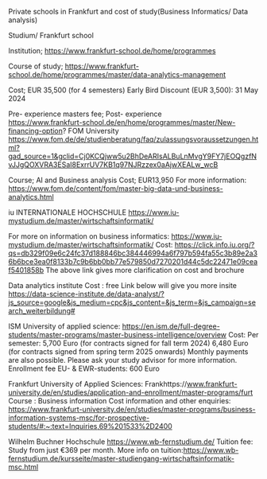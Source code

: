 Private schools in Frankfurt and cost of study(Business Informatics/ Data analysis)

Studium/ Frankfurt school

Institution; https://www.frankfurt-school.de/home/programmes

Course of study; https://www.frankfurt-school.de/home/programmes/master/data-analytics-management
 
Cost; EUR 35,500 (for 4 semesters)
Early Bird Discount (EUR 3,500): 31 May 2024

Pre- experience masters fee;
																																																																																																																																																																			                                                                                                                                   																											 Post- experience                                          
https://www.frankfurt-school.de/en/home/programmes/master/New-financing-option?
FOM  University
https://www.fom.de/de/studienberatung/faq/zulassungsvoraussetzungen.html?gad_source=1&gclid=Cj0KCQjww5u2BhDeARIsALBuLnMvgY9FY7jEOQgzfNvJJgQOXVRA3ESaI8ExrrUV7KB1q97NJRzzex0aAjwXEALw_wcB

Course; AI and Business analysis 
Cost; EUR13,950
For more information:  
https://www.fom.de/content/fom/master-big-data-und-business-analytics.html

iu INTERNATIONALE HOCHSCHULE
 https://www.iu-mystudium.de/master/wirtschaftsinformatik/

For more on information on business informatics: https://www.iu-mystudium.de/master/wirtschaftsinformatik/
Cost: https://click.info.iu.org/?qs=db329f09e6c24fc37d188846bc384446994a6f797b594fa55c3b89e2a36b6bce3ea0f8133b7c9b6bb0bb77e579850d7270201d44c5dc22471e09ceaf5401858b
 The above link gives more clarification on cost and brochure

Data analytics institute
Cost : free
Link below will give you more insite
https://data-science-institute.de/data-analyst/?js_source=google&js_medium=cpc&js_content=&js_term=&js_campaign=search_weiterbildung#


ISM University of applied science:
https://en.ism.de/full-degree-students/master-programs/master-business-intelligence/overview
Cost: Per semester:
5,700 Euro (for contracts signed for fall term 2024)
6,480 Euro (for contracts signed from spring term 2025 onwards)
Monthly payments are also possible. Please ask your study advisor for more information.
Enrollment fee
EU- & EWR-students: 600 Euro


Frankfurt University of Applied Sciences: Frankhttps://www.frankfurt-university.de/en/studies/application-and-enrollment/master-programs/furt
Course : Business information
Cost information and other enquiries: https://www.frankfurt-university.de/en/studies/master-programs/business-information-systems-msc/for-prospective-students/#:~:text=Inquiries,69%201533%2D2400


Wilhelm Buchner Hochschule
https://www.wb-fernstudium.de/
Tuition fee: Study from just €369 per month.
More info on tuition:https://www.wb-fernstudium.de/kursseite/master-studiengang-wirtschaftsinformatik-msc.html






